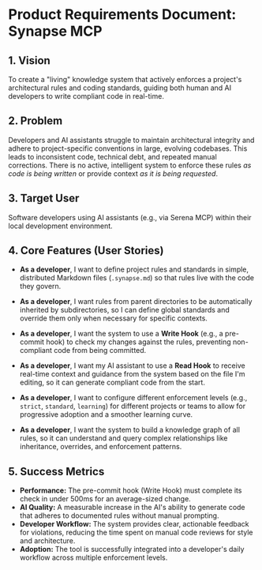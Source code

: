 # Product Requirements Document: Synapse MCP

## 1. Vision

To create a "living" knowledge system that actively enforces a project's architectural rules and coding standards, guiding both human and AI developers to write compliant code in real-time.

## 2. Problem

Developers and AI assistants struggle to maintain architectural integrity and adhere to project-specific conventions in large, evolving codebases. This leads to inconsistent code, technical debt, and repeated manual corrections. There is no active, intelligent system to enforce these rules *as code is being written* or provide context *as it is being requested*.

## 3. Target User

Software developers using AI assistants (e.g., via Serena MCP) within their local development environment.

## 4. Core Features (User Stories)

- **As a developer**, I want to define project rules and standards in simple, distributed Markdown files (`.synapse.md`) so that rules live with the code they govern.

- **As a developer**, I want rules from parent directories to be automatically inherited by subdirectories, so I can define global standards and override them only when necessary for specific contexts.

- **As a developer**, I want the system to use a **Write Hook** (e.g., a pre-commit hook) to check my changes against the rules, preventing non-compliant code from being committed.

- **As a developer**, I want my AI assistant to use a **Read Hook** to receive real-time context and guidance from the system based on the file I'm editing, so it can generate compliant code from the start.

- **As a developer**, I want to configure different enforcement levels (e.g., `strict`, `standard`, `learning`) for different projects or teams to allow for progressive adoption and a smoother learning curve.

- **As a developer**, I want the system to build a knowledge graph of all rules, so it can understand and query complex relationships like inheritance, overrides, and enforcement patterns.

## 5. Success Metrics

- **Performance:** The pre-commit hook (Write Hook) must complete its check in under 500ms for an average-sized change.
- **AI Quality:** A measurable increase in the AI's ability to generate code that adheres to documented rules without manual prompting.
- **Developer Workflow:** The system provides clear, actionable feedback for violations, reducing the time spent on manual code reviews for style and architecture.
- **Adoption:** The tool is successfully integrated into a developer's daily workflow across multiple enforcement levels.